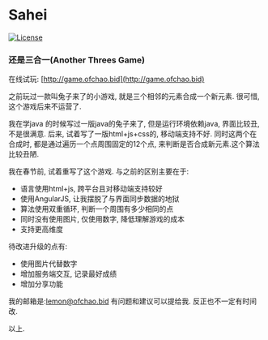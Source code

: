 # Sahei
[![License](https://img.shields.io/badge/license-BSD-blue.svg)](LICENSE)
### 还是三合一(Another Threes Game)

在线试玩: [http://game.ofchao.bid](http://game.ofchao.bid)


之前玩过一款叫兔子来了的小游戏, 就是三个相邻的元素合成一个新元素.
很可惜, 这个游戏后来不运营了.

我在学java 的时候写过一版java的兔子来了, 但是运行环境依赖java, 界面比较丑, 不是很满意.
后来, 试着写了一版html+js+css的, 移动端支持不好.
同时这两个在合成时, 都是通过遍历一个点周围固定的12个点, 来判断是否合成新元素.这个算法比较丑陋.

我在春节前, 试着重写了这个游戏. 与之前的区别主要在于:<br>
 - 语言使用html+js, 跨平台且对移动端支持较好
 - 使用AngularJS, 让我摆脱了与界面同步数据的地狱
 - 算法使用双重循环, 判断一个周围有多少相同的点
 - 同时没有使用图片, 仅使用数字, 降低理解游戏的成本
 - 支持更高维度

待改进升级的点有:
 - 使用图片代替数字
 - 增加服务端交互, 记录最好成绩
 - 增加分享功能

我的邮箱是:lemon@ofchao.bid
有问题和建议可以提给我. 反正也不一定有时间改.

以上.